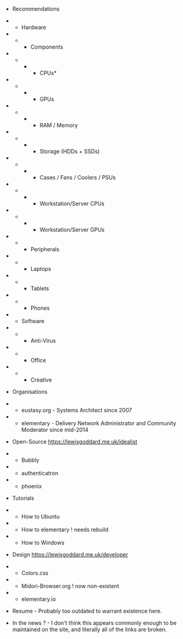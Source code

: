 - Recommendations
- - Hardware
- - - Components
- - - - CPUs*
- - - - GPUs
- - - - RAM / Memory
- - - - Storage (HDDs + SSDs)
- - - - Cases / Fans / Coolers / PSUs
- - - - Workstation/Server CPUs
- - - - Workstation/Server GPUs
- - - Peripherals
- - - Laptops
- - - Tablets
- - - Phones
- - Software
- - - Anti-Virus
- - - Office
- - - Creative
- Organisations
- - eustasy.org - Systems Architect since 2007
- - elementary - Delivery Network Administrator and Community Moderator since mid-2014
- Open-Source https://lewisgoddard.me.uk/idealist
- - Bubbly
- - authenticatron
- - phoenix
- Tutorials
- - How to Ubuntu
- - How to elementary ! needs rebuild
- - How to Windows
- Design https://lewisgoddard.me.uk/developer
- - Colors.css
- - Midori-Browser.org ! now non-existent
- - elementary.io

- Resume - Probably too outdated to warrant existence here.
- In the news ? - I don't think this appears commonly enough to be maintained on the site, and literally all of the links are broken.
